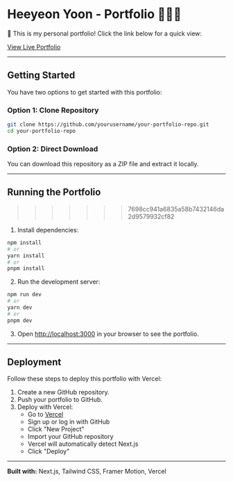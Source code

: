 # Heeyeon Yoon - Portfolio 👩🏻‍💻


🎉 This is my personal portfolio! Click the link below for a quick view:  

[View Live Portfolio](https://personal-portfolio-lilac-zeta.vercel.app/)

---

## Getting Started
You have two options to get started with this portfolio:

### Option 1: Clone Repository
```bash
git clone https://github.com/yourusername/your-portfolio-repo.git
cd your-portfolio-repo
```

### Option 2: Direct Download
You can download this repository as a ZIP file and extract it locally.

---

## Running the Portfolio
>>>>>>> 7698cc941a6835a58b7432146da2d9579932cf82
1. Install dependencies:

```bash
npm install
# or
yarn install
# or
pnpm install
```

2. Run the development server:

```bash
npm run dev
# or
yarn dev
# or
pnpm dev
```

3. Open [http://localhost:3000](http://localhost:3000) in your browser to see the portfolio.


---

## Deployment

Follow these steps to deploy this portfolio with Vercel:

1. Create a new GitHub repository.
2. Push your portfolio to GitHub.
3. Deploy with Vercel:
   - Go to [Vercel](https://vercel.com/)
   - Sign up or log in with GitHub
   - Click "New Project"
   - Import your GitHub repository
   - Vercel will automatically detect Next.js
   - Click "Deploy"

---

**Built with:** Next.js, Tailwind CSS, Framer Motion, Vercel

